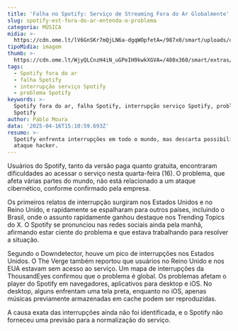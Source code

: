 ```yaml
---
title: 'Falha no Spotify: Serviço de Streaming Fora do Ar Globalmente'
slug: spotify-est-fora-do-ar-entenda-o-problema
categoria: MÚSICA
midia: >-
  https://cdn.ome.lt/lV6GnSKr7mQjLN6a-dgqWOpfetA=/987x0/smart/uploads/conteudo/fotos/OMELETE_CAPA_-_2025-04-16T110049.639.png
tipoMidia: imagem
thumb: >-
  https://cdn.ome.lt/WjyQLCnzH4iN_uGPeIH9kwkXGVA=/480x360/smart/extras/conteudos/omelete_THUMB_-_2025-04-16T110042.610.png
tags:
  - Spotify fora do ar
  - falha Spotify
  - interrupção serviço Spotify
  - problema Spotify
keywords: >-
  Spotify fora do ar, falha Spotify, interrupção serviço Spotify, problema
  Spotify
author: Pablo Moura
data: '2025-04-16T15:10:59.693Z'
resumo: >-
  Spotify enfrenta interrupções em todo o mundo, mas descarta possibilidade de
  ataque hacker.
---
```


Usuários do Spotify, tanto da versão paga quanto gratuita, encontraram dificuldades ao acessar o serviço nesta quarta-feira (16). O problema, que afeta várias partes do mundo, não está relacionado a um ataque cibernético, conforme confirmado pela empresa.

Os primeiros relatos de interrupção surgiram nos Estados Unidos e no Reino Unido, e rapidamente se espalharam para outros países, incluindo o Brasil, onde o assunto rapidamente ganhou destaque nos Trending Topics do X. O Spotify se pronunciou nas redes sociais ainda pela manhã, afirmando estar ciente do problema e que estava trabalhando para resolver a situação.

Segundo o Downdetector, houve um pico de interrupções nos Estados Unidos. O The Verge também reportou que usuários no Reino Unido e nos EUA estavam sem acesso ao serviço. Um mapa de interrupções da ThousandEyes confirmou que o problema é global. Os problemas afetam o player do Spotify em navegadores, aplicativos para desktop e iOS. No desktop, alguns enfrentam uma tela preta, enquanto no iOS, apenas músicas previamente armazenadas em cache podem ser reproduzidas.

A causa exata das interrupções ainda não foi identificada, e o Spotify não forneceu uma previsão para a normalização do serviço.

